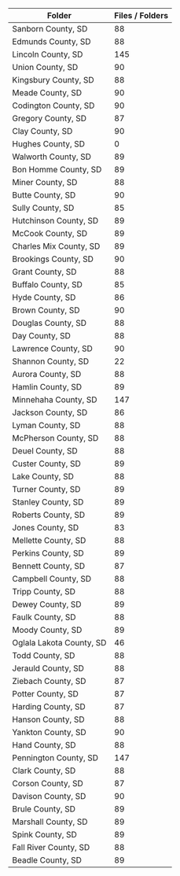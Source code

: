 | Folder                   |   Files / Folders |
|--------------------------|-------------------|
| Sanborn County, SD       |                88 |
| Edmunds County, SD       |                88 |
| Lincoln County, SD       |               145 |
| Union County, SD         |                90 |
| Kingsbury County, SD     |                88 |
| Meade County, SD         |                90 |
| Codington County, SD     |                90 |
| Gregory County, SD       |                87 |
| Clay County, SD          |                90 |
| Hughes County, SD        |                 0 |
| Walworth County, SD      |                89 |
| Bon Homme County, SD     |                89 |
| Miner County, SD         |                88 |
| Butte County, SD         |                90 |
| Sully County, SD         |                85 |
| Hutchinson County, SD    |                89 |
| McCook County, SD        |                89 |
| Charles Mix County, SD   |                89 |
| Brookings County, SD     |                90 |
| Grant County, SD         |                88 |
| Buffalo County, SD       |                85 |
| Hyde County, SD          |                86 |
| Brown County, SD         |                90 |
| Douglas County, SD       |                88 |
| Day County, SD           |                88 |
| Lawrence County, SD      |                90 |
| Shannon County, SD       |                22 |
| Aurora County, SD        |                88 |
| Hamlin County, SD        |                89 |
| Minnehaha County, SD     |               147 |
| Jackson County, SD       |                86 |
| Lyman County, SD         |                88 |
| McPherson County, SD     |                88 |
| Deuel County, SD         |                88 |
| Custer County, SD        |                89 |
| Lake County, SD          |                88 |
| Turner County, SD        |                89 |
| Stanley County, SD       |                89 |
| Roberts County, SD       |                89 |
| Jones County, SD         |                83 |
| Mellette County, SD      |                88 |
| Perkins County, SD       |                89 |
| Bennett County, SD       |                87 |
| Campbell County, SD      |                88 |
| Tripp County, SD         |                88 |
| Dewey County, SD         |                89 |
| Faulk County, SD         |                88 |
| Moody County, SD         |                89 |
| Oglala Lakota County, SD |                46 |
| Todd County, SD          |                88 |
| Jerauld County, SD       |                88 |
| Ziebach County, SD       |                87 |
| Potter County, SD        |                87 |
| Harding County, SD       |                87 |
| Hanson County, SD        |                88 |
| Yankton County, SD       |                90 |
| Hand County, SD          |                88 |
| Pennington County, SD    |               147 |
| Clark County, SD         |                88 |
| Corson County, SD        |                87 |
| Davison County, SD       |                90 |
| Brule County, SD         |                89 |
| Marshall County, SD      |                89 |
| Spink County, SD         |                89 |
| Fall River County, SD    |                88 |
| Beadle County, SD        |                89 |